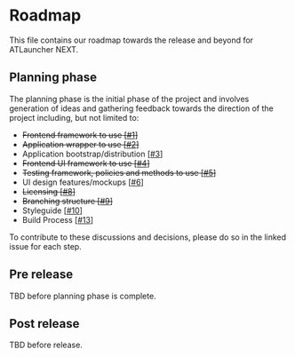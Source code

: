 # Roadmap
This file contains our roadmap towards the release and beyond for ATLauncher NEXT.

## Planning phase
The planning phase is the initial phase of the project and involves generation of ideas and gathering feedback towards the direction of the project including, but not limited to:

- ~~Frontend framework to use [[#1](https://github.com/ATLauncher/ATLauncher-NEXT/issues/1)]~~
- ~~Application wrapper to use [[#2](https://github.com/ATLauncher/ATLauncher-NEXT/issues/2)]~~
- Application bootstrap/distribution [[#3](https://github.com/ATLauncher/ATLauncher-NEXT/issues/3)]
- ~~Frontend UI framework to use [[#4](https://github.com/ATLauncher/ATLauncher-NEXT/issues/4)]~~
- ~~Testing framework, policies and methods to use [[#5](https://github.com/ATLauncher/ATLauncher-NEXT/issues/5)]~~
- UI design features/mockups [[#6](https://github.com/ATLauncher/ATLauncher-NEXT/issues/6)]
- ~~Licensing [[#8](https://github.com/ATLauncher/ATLauncher-NEXT/issues/8)]~~
- ~~Branching structure [[#9](https://github.com/ATLauncher/ATLauncher-NEXT/issues/9)]~~
- Styleguide [[#10](https://github.com/ATLauncher/ATLauncher-NEXT/issues/10)]
- Build Process [[#13](https://github.com/ATLauncher/ATLauncher-NEXT/issues/13)]

To contribute to these discussions and decisions, please do so in the linked issue for each step.

## Pre release
TBD before planning phase is complete.

## Post release
TBD before release.
